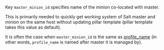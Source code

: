 
Key `master_minion_id` specifies name of the minion co-located with master.

This is primarily needed to quickly get working system of Salt master and
minion on the same host without updating pillar template
(pillar template takes this value as default).

It is often the case when `master_minion_id` is the same as [profile_name][1]
(in other words, `profile_name` is named after master it is managed by).

[1]: /docs/configs/common/this_system_keys/profile_name/readme.md

